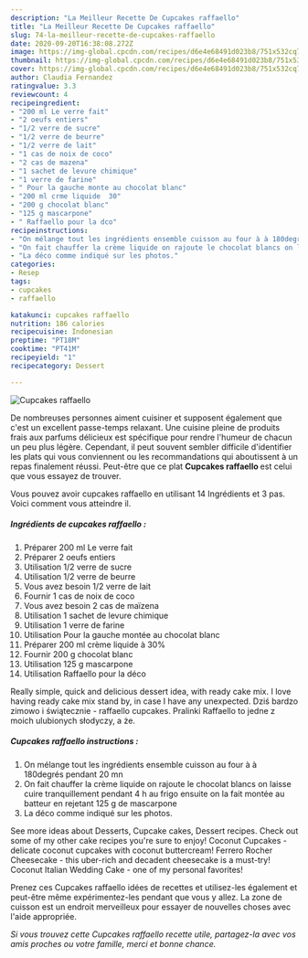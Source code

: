 ```yaml
---
description: "La Meilleur Recette De Cupcakes raffaello"
title: "La Meilleur Recette De Cupcakes raffaello"
slug: 74-la-meilleur-recette-de-cupcakes-raffaello
date: 2020-09-20T16:38:08.272Z
image: https://img-global.cpcdn.com/recipes/d6e4e68491d023b8/751x532cq70/cupcakes-raffaello-photo-principale-de-la-recette.jpg
thumbnail: https://img-global.cpcdn.com/recipes/d6e4e68491d023b8/751x532cq70/cupcakes-raffaello-photo-principale-de-la-recette.jpg
cover: https://img-global.cpcdn.com/recipes/d6e4e68491d023b8/751x532cq70/cupcakes-raffaello-photo-principale-de-la-recette.jpg
author: Claudia Fernandez
ratingvalue: 3.3
reviewcount: 4
recipeingredient:
- "200 ml Le verre fait"
- "2 oeufs entiers"
- "1/2 verre de sucre"
- "1/2 verre de beurre"
- "1/2 verre de lait"
- "1 cas de noix de coco"
- "2 cas de mazena"
- "1 sachet de levure chimique"
- "1 verre de farine"
- " Pour la gauche monte au chocolat blanc"
- "200 ml crme liquide  30"
- "200 g chocolat blanc"
- "125 g mascarpone"
- " Raffaello pour la dco"
recipeinstructions:
- "On mélange tout les ingrédients ensemble cuisson au four à à 180degrés pendant 20 mn"
- "On fait chauffer la crème liquide on rajoute le chocolat blancs on laisse cuire tranquillement pendant 4 h au frigo ensuite on la fait montée au batteur en rejetant 125 g de mascarpone"
- "La déco comme indiqué sur les photos."
categories:
- Resep
tags:
- cupcakes
- raffaello

katakunci: cupcakes raffaello 
nutrition: 186 calories
recipecuisine: Indonesian
preptime: "PT18M"
cooktime: "PT41M"
recipeyield: "1"
recipecategory: Dessert

---
```



![Cupcakes raffaello](https://img-global.cpcdn.com/recipes/d6e4e68491d023b8/751x532cq70/cupcakes-raffaello-photo-principale-de-la-recette.jpg)

De nombreuses personnes aiment cuisiner et supposent également que c'est un excellent passe-temps relaxant. Une cuisine pleine de produits frais aux parfums délicieux est spécifique pour rendre l'humeur de chacun un peu plus légère. Cependant, il peut souvent sembler difficile d'identifier les plats qui vous conviennent ou les recommandations qui aboutissent à un repas finalement réussi. Peut-être que ce plat <strong> Cupcakes raffaello </strong> est celui que vous essayez de trouver.

<!--inarticleads1-->

Vous pouvez avoir cupcakes raffaello en utilisant 14 Ingrédients et 3 pas. Voici comment vous atteindre il.

##### Ingrédients de cupcakes raffaello :

1. Préparer 200 ml Le verre fait
1. Préparer 2 oeufs entiers
1. Utilisation 1/2 verre de sucre
1. Utilisation 1/2 verre de beurre
1. Vous avez besoin 1/2 verre de lait
1. Fournir 1 cas de noix de coco
1. Vous avez besoin 2 cas de maïzena
1. Utilisation 1 sachet de levure chimique
1. Utilisation 1 verre de farine
1. Utilisation  Pour la gauche montée au chocolat blanc
1. Préparer 200 ml crème liquide à 30%
1. Fournir 200 g chocolat blanc
1. Utilisation 125 g mascarpone
1. Utilisation  Raffaello pour la déco


Really simple, quick and delicious dessert idea, with ready cake mix. I love having ready cake mix stand by, in case I have any unexpected. Dziś bardzo zimowo i świątecznie - raffaello cupcakes. Pralinki Raffaello to jedne z moich ulubionych słodyczy, a że. 

<!--inarticleads2-->

##### Cupcakes raffaello instructions :

1. On mélange tout les ingrédients ensemble cuisson au four à à 180degrés pendant 20 mn
1. On fait chauffer la crème liquide on rajoute le chocolat blancs on laisse cuire tranquillement pendant 4 h au frigo ensuite on la fait montée au batteur en rejetant 125 g de mascarpone
1. La déco comme indiqué sur les photos.


See more ideas about Desserts, Cupcake cakes, Dessert recipes. Check out some of my other cake recipes you&#39;re sure to enjoy! Coconut Cupcakes - delicate coconut cupcakes with coconut buttercream! Ferrero Rocher Cheesecake - this uber-rich and decadent cheesecake is a must-try! Coconut Italian Wedding Cake - one of my personal favorites! 

<!--inarticleads1-->

<p>
Prenez ces Cupcakes raffaello idées de recettes et utilisez-les également et peut-être même expérimentez-les pendant que vous y allez. La zone de cuisson est un endroit merveilleux pour essayer de nouvelles choses avec l'aide appropriée.
</p>

<p>
<i>Si vous trouvez cette Cupcakes raffaello recette utile, partagez-la avec vos amis proches ou votre famille, merci et bonne chance.</i>
</p>

